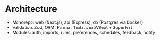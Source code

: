 ﻿# Architecture

- Monorepo: web (Next.js), api (Express), db (Postgres via Docker)
- Validation: Zod; ORM: Prisma; Tests: Jest/Vitest + Supertest
- Modules: auth, imports, rules, preferences, schedules, feedback, notify
